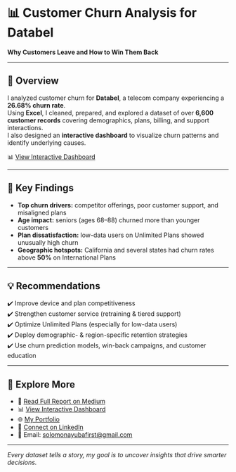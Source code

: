 # 📊 Customer Churn Analysis for Databel  
**Why Customers Leave and How to Win Them Back**

---

## 📝 Overview  
I analyzed customer churn for **Databel**, a telecom company experiencing a **26.68% churn rate**.  
Using **Excel**, I cleaned, prepared, and explored a dataset of over **6,600 customer records** covering demographics, plans, billing, and support interactions.  
I also designed an **interactive dashboard** to visualize churn patterns and identify underlying causes.

📊 [View Interactive Dashboard](https://1drv.ms/x/c/be9d36ca1f6bb2c6/ERh1kKAzj8pEtSRQFMvigeYB8_yQ-nvNxDf0rkQjfTK1nQ?e=JvWc6i&nav=MTVfezc1Mzg1MzcyLTA0NDMtNDU3Ri1CRjExLTFFQjkxQzEyNzY3OH0) 

---

## 🔎 Key Findings  
- **Top churn drivers:** competitor offerings, poor customer support, and misaligned plans  
- **Age impact:** seniors (ages 68–88) churned more than younger customers  
- **Plan dissatisfaction:** low-data users on Unlimited Plans showed unusually high churn  
- **Geographic hotspots:** California and several states had churn rates above **50%** on International Plans  

---

## 💡 Recommendations  
✔️ Improve device and plan competitiveness  
✔️ Strengthen customer service (retraining & tiered support)  
✔️ Optimize Unlimited Plans (especially for low-data users)  
✔️ Deploy demographic- & region-specific retention strategies  
✔️ Use churn prediction models, win-back campaigns, and customer education  

---

## 🔗 Explore More  
- 📖 [Read Full Report on Medium](https://medium.com/@solomonayubafirst/customer-churn-analysis-for-databel-why-customers-leave-and-how-to-win-them-back-a2fe55eb94a5)  
- 📊 [View Interactive Dashboard](https://1drv.ms/x/c/be9d36ca1f6bb2c6/ERh1kKAzj8pEtSRQFMvigeYB8_yQ-nvNxDf0rkQjfTK1nQ?e=JvWc6i&nav=MTVfezc1Mzg1MzcyLTA0NDMtNDU3Ri1CRjExLTFFQjkxQzEyNzY3OH0)  
- 🌐 [My Portfolio](https://www.datascienceportfol.io/solomonayubafirst)  
- 💼 [Connect on LinkedIn](https://www.linkedin.com/in/solomonayuba/)  
- 📧 Email: [solomonayubafirst@gmail.com](mailto:solomonayubafirst@gmail.com)  

---

*Every dataset tells a story, my goal is to uncover insights that drive smarter decisions.*  

